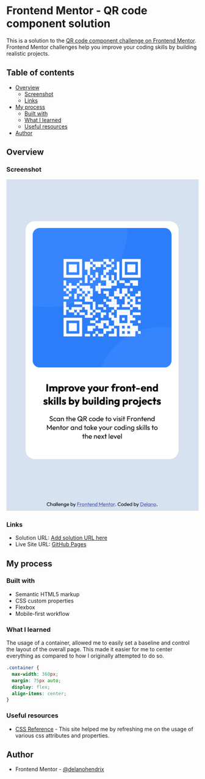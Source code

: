 # Frontend Mentor - QR code component solution

This is a solution to the [QR code component challenge on Frontend Mentor](https://www.frontendmentor.io/challenges/qr-code-component-iux_sIO_H). Frontend Mentor challenges help you improve your coding skills by building realistic projects.

## Table of contents

- [Overview](#overview)
  - [Screenshot](#screenshot)
  - [Links](#links)
- [My process](#my-process)
  - [Built with](#built-with)
  - [What I learned](#what-i-learned)
  - [Useful resources](#useful-resources)
- [Author](#author)

## Overview

### Screenshot

![Screenshot](screenshot.png)

### Links

- Solution URL: [Add solution URL here](https://your-solution-url.com)
- Live Site URL: [GitHub Pages](https://delanohendrix.github.io/QR-Code-Component/)

## My process

### Built with

- Semantic HTML5 markup
- CSS custom properties
- Flexbox
- Mobile-first workflow

### What I learned

The usage of a container, allowed me to easily set a baseline and control the layout of the overall page. This made it easier for me to center everything as compared to how I originally attempted to do so.

```css
.container {
  max-width: 360px;
  margin: 75px auto;
  display: flex;
  align-items: center;
}
```

### Useful resources

- [CSS Reference](https://cssreference.io/) - This site helped me by refreshing me on the usage of various css attributes and properties.

## Author

- Frontend Mentor - [@delanohendrix](https://www.frontendmentor.io/profile/delanohendrix)
